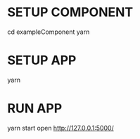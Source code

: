 # SETUP COMPONENT
cd exampleComponent
yarn

# SETUP APP
yarn

# RUN APP
yarn start
open http://127.0.0.1:5000/
